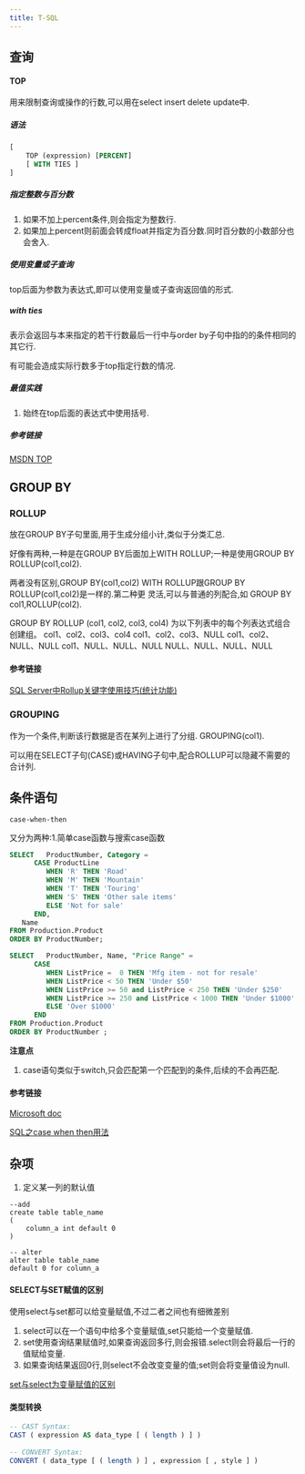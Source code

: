 ```yaml
---
title: T-SQL
---
```


## 查询

#### TOP

用来限制查询或操作的行数,可以用在select insert delete update中.

##### 语法
```sql
[   
    TOP (expression) [PERCENT]  
    [ WITH TIES ]  
]  
```

##### 指定整数与百分数

1. 如果不加上percent条件,则会指定为整数行.
2. 如果加上percent则前面会转成float并指定为百分数.同时百分数的小数部分也会舍入.

##### 使用变量或子查询

top后面为参数为表达式,即可以使用变量或子查询返回值的形式.

##### with ties

表示会返回与本来指定的若干行数最后一行中与order by子句中指的的条件相同的其它行.

有可能会造成实际行数多于top指定行数的情况.

##### 最值实践

1. 始终在top后面的表达式中使用括号.

##### 参考链接

[MSDN TOP](https://docs.microsoft.com/zh-cn/sql/t-sql/queries/top-transact-sql?view=sql-server-ver15)

## GROUP BY

### ROLLUP

放在GROUP BY子句里面,用于生成分组小计,类似于分类汇总.

好像有两种,一种是在GROUP BY后面加上WITH ROLLUP;一种是使用GROUP BY ROLLUP(col1,col2).

两者没有区别,GROUP BY(col1,col2) WITH ROLLUP跟GROUP BY ROLLUP(col1,col2)是一样的.第二种更
灵活,可以与普通的列配合,如 GROUP BY col1,ROLLUP(col2).

GROUP BY ROLLUP (col1, col2, col3, col4) 为以下列表中的每个列表达式组合创建组。
col1、col2、col3、col4
col1、col2、col3、NULL
col1、col2、NULL、NULL
col1、NULL、NULL、NULL
NULL、NULL、NULL、NULL

#### 参考链接

[SQL Server中Rollup关键字使用技巧(统计功能)](https://blog.csdn.net/chenguang79/article/details/7187571)

### GROUPING

作为一个条件,判断该行数据是否在某列上进行了分组. GROUPING(col1).

可以用在SELECT子句(CASE)或HAVING子句中,配合ROLLUP可以隐藏不需要的合计列.

## 条件语句

`case-when-then`

又分为两种:1.简单case函数与搜索case函数

```sql
SELECT   ProductNumber, Category =  
      CASE ProductLine  
         WHEN 'R' THEN 'Road'  
         WHEN 'M' THEN 'Mountain'  
         WHEN 'T' THEN 'Touring'  
         WHEN 'S' THEN 'Other sale items'  
         ELSE 'Not for sale'  
      END,  
   Name  
FROM Production.Product  
ORDER BY ProductNumber;  

SELECT   ProductNumber, Name, "Price Range" =   
      CASE   
         WHEN ListPrice =  0 THEN 'Mfg item - not for resale'  
         WHEN ListPrice < 50 THEN 'Under $50'  
         WHEN ListPrice >= 50 and ListPrice < 250 THEN 'Under $250'  
         WHEN ListPrice >= 250 and ListPrice < 1000 THEN 'Under $1000'  
         ELSE 'Over $1000'  
      END  
FROM Production.Product  
ORDER BY ProductNumber ;  
```

**注意点**

1. case语句类似于switch,只会匹配第一个匹配到的条件,后续的不会再匹配.

#### 参考链接

[Microsoft doc](https://docs.microsoft.com/en-us/sql/t-sql/language-elements/case-transact-sql?view=sql-server-ver15)

[SQL之case when then用法](https://www.cnblogs.com/richardzhu/p/3571670.html)

## 杂项

1. 定义某一列的默认值
```tsql
--add
create table table_name
(
    column_a int default 0
)

-- alter
alter table table_name
default 0 for column_a
```

#### SELECT与SET赋值的区别

使用select与set都可以给变量赋值,不过二者之间也有细微差别

1. select可以在一个语句中给多个变量赋值,set只能给一个变量赋值.
2. set使用查询结果赋值时,如果查询返回多行,则会报错.select则会将最后一行的值赋给变量.
3. 如果查询结果返回0行,则select不会改变变量的值;set则会将变量值设为null.

[set与select为变量赋值的区别](https://www.cnblogs.com/gered/p/10647575.html)

#### 类型转换

```sql
-- CAST Syntax:  
CAST ( expression AS data_type [ ( length ) ] )  
  
-- CONVERT Syntax:  
CONVERT ( data_type [ ( length ) ] , expression [ , style ] )  
```

